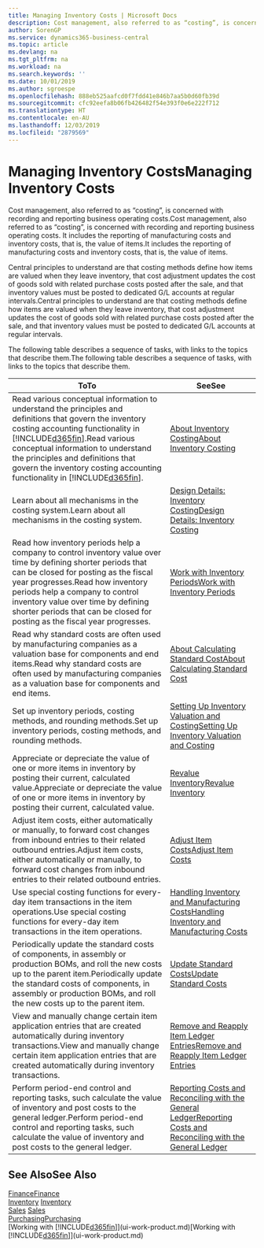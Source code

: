 ```yaml
---
title: Managing Inventory Costs | Microsoft Docs
description: Cost management, also referred to as “costing”, is concerned with recording and reporting business operating costs. It includes the reporting of manufacturing costs and inventory costs, that is, the value of items.
author: SorenGP
ms.service: dynamics365-business-central
ms.topic: article
ms.devlang: na
ms.tgt_pltfrm: na
ms.workload: na
ms.search.keywords: ''
ms.date: 10/01/2019
ms.author: sgroespe
ms.openlocfilehash: 888eb525aafcd0f7fdd41e846b7aa5b0d60fb39d
ms.sourcegitcommit: cfc92eefa8b06fb426482f54e393f0e6e222f712
ms.translationtype: HT
ms.contentlocale: en-AU
ms.lasthandoff: 12/03/2019
ms.locfileid: "2879569"
---
```

# <a name="managing-inventory-costs"></a><span data-ttu-id="b8eac-104">Managing Inventory Costs</span><span class="sxs-lookup"><span data-stu-id="b8eac-104">Managing Inventory Costs</span></span>
<span data-ttu-id="b8eac-105">Cost management, also referred to as “costing”, is concerned with recording and reporting business operating costs.</span><span class="sxs-lookup"><span data-stu-id="b8eac-105">Cost management, also referred to as “costing”, is concerned with recording and reporting business operating costs.</span></span> <span data-ttu-id="b8eac-106">It includes the reporting of manufacturing costs and inventory costs, that is, the value of items.</span><span class="sxs-lookup"><span data-stu-id="b8eac-106">It includes the reporting of manufacturing costs and inventory costs, that is, the value of items.</span></span>   

<span data-ttu-id="b8eac-107">Central principles to understand are that costing methods define how items are valued when they leave inventory, that cost adjustment updates the cost of goods sold with related purchase costs posted after the sale, and that inventory values must be posted to dedicated G/L accounts at regular intervals.</span><span class="sxs-lookup"><span data-stu-id="b8eac-107">Central principles to understand are that costing methods define how items are valued when they leave inventory, that cost adjustment updates the cost of goods sold with related purchase costs posted after the sale, and that inventory values must be posted to dedicated G/L accounts at regular intervals.</span></span>

<span data-ttu-id="b8eac-108">The following table describes a sequence of tasks, with links to the topics that describe them.</span><span class="sxs-lookup"><span data-stu-id="b8eac-108">The following table describes a sequence of tasks, with links to the topics that describe them.</span></span>

|<span data-ttu-id="b8eac-109">**To**</span><span class="sxs-lookup"><span data-stu-id="b8eac-109">**To**</span></span>|<span data-ttu-id="b8eac-110">**See**</span><span class="sxs-lookup"><span data-stu-id="b8eac-110">**See**</span></span>|  
|------------|-------------|  
|<span data-ttu-id="b8eac-111">Read various conceptual information to understand the principles and definitions that govern the inventory costing accounting functionality in [!INCLUDE[d365fin](includes/d365fin_md.md)].</span><span class="sxs-lookup"><span data-stu-id="b8eac-111">Read various conceptual information to understand the principles and definitions that govern the inventory costing accounting functionality in [!INCLUDE[d365fin](includes/d365fin_md.md)].</span></span>|[<span data-ttu-id="b8eac-112">About Inventory Costing</span><span class="sxs-lookup"><span data-stu-id="b8eac-112">About Inventory Costing</span></span>](finance-learn-about-costing.md)|  
|<span data-ttu-id="b8eac-113">Learn about all mechanisms in the costing system.</span><span class="sxs-lookup"><span data-stu-id="b8eac-113">Learn about all mechanisms in the costing system.</span></span>|[<span data-ttu-id="b8eac-114">Design Details: Inventory Costing</span><span class="sxs-lookup"><span data-stu-id="b8eac-114">Design Details: Inventory Costing</span></span>](design-details-inventory-costing.md)|
|<span data-ttu-id="b8eac-115">Read how inventory periods help a company to control inventory value over time by defining shorter periods that can be closed for posting as the fiscal year progresses.</span><span class="sxs-lookup"><span data-stu-id="b8eac-115">Read how inventory periods help a company to control inventory value over time by defining shorter periods that can be closed for posting as the fiscal year progresses.</span></span>|[<span data-ttu-id="b8eac-116">Work with Inventory Periods</span><span class="sxs-lookup"><span data-stu-id="b8eac-116">Work with Inventory Periods</span></span>](finance-how-to-work-with-inventory-periods.md)|
|<span data-ttu-id="b8eac-117">Read why standard costs are often used by manufacturing companies as a valuation base for components and end items.</span><span class="sxs-lookup"><span data-stu-id="b8eac-117">Read why standard costs are often used by manufacturing companies as a valuation base for components and end items.</span></span>|[<span data-ttu-id="b8eac-118">About Calculating Standard Cost</span><span class="sxs-lookup"><span data-stu-id="b8eac-118">About Calculating Standard Cost</span></span>](finance-about-calculating-standard-cost.md)|
|<span data-ttu-id="b8eac-119">Set up inventory periods, costing methods, and rounding methods.</span><span class="sxs-lookup"><span data-stu-id="b8eac-119">Set up inventory periods, costing methods, and rounding methods.</span></span>|[<span data-ttu-id="b8eac-120">Setting Up Inventory Valuation and Costing</span><span class="sxs-lookup"><span data-stu-id="b8eac-120">Setting Up Inventory Valuation and Costing</span></span>](finance-set-up-inventory-valuation-and-costing.md)|
|<span data-ttu-id="b8eac-121">Appreciate or depreciate the value of one or more items in inventory by posting their current, calculated value.</span><span class="sxs-lookup"><span data-stu-id="b8eac-121">Appreciate or depreciate the value of one or more items in inventory by posting their current, calculated value.</span></span>|[<span data-ttu-id="b8eac-122">Revalue Inventory</span><span class="sxs-lookup"><span data-stu-id="b8eac-122">Revalue Inventory</span></span>](inventory-how-revalue-inventory.md)|
|<span data-ttu-id="b8eac-123">Adjust item costs, either automatically or manually, to forward cost changes from inbound entries to their related outbound entries.</span><span class="sxs-lookup"><span data-stu-id="b8eac-123">Adjust item costs, either automatically or manually, to forward cost changes from inbound entries to their related outbound entries.</span></span>|[<span data-ttu-id="b8eac-124">Adjust Item Costs</span><span class="sxs-lookup"><span data-stu-id="b8eac-124">Adjust Item Costs</span></span>](inventory-how-adjust-item-costs.md)|
|<span data-ttu-id="b8eac-125">Use special costing functions for every-day item transactions in the item operations.</span><span class="sxs-lookup"><span data-stu-id="b8eac-125">Use special costing functions for every-day item transactions in the item operations.</span></span>|[<span data-ttu-id="b8eac-126">Handling Inventory and Manufacturing Costs</span><span class="sxs-lookup"><span data-stu-id="b8eac-126">Handling Inventory and Manufacturing Costs</span></span>](finance-handle-inventory-and-manufacturing-costs.md)|  
|<span data-ttu-id="b8eac-127">Periodically update the standard costs of components, in assembly or production BOMs, and roll the new costs up to the parent item.</span><span class="sxs-lookup"><span data-stu-id="b8eac-127">Periodically update the standard costs of components, in assembly or production BOMs, and roll the new costs up to the parent item.</span></span>|[<span data-ttu-id="b8eac-128">Update Standard Costs</span><span class="sxs-lookup"><span data-stu-id="b8eac-128">Update Standard Costs</span></span>](finance-how-to-update-standard-costs.md)|
|<span data-ttu-id="b8eac-129">View and manually change certain item application entries that are created automatically during inventory transactions.</span><span class="sxs-lookup"><span data-stu-id="b8eac-129">View and manually change certain item application entries that are created automatically during inventory transactions.</span></span>|[<span data-ttu-id="b8eac-130">Remove and Reapply Item Ledger Entries</span><span class="sxs-lookup"><span data-stu-id="b8eac-130">Remove and Reapply Item Ledger Entries</span></span>](finance-how-to-remove-and-reapply-item-entries.md)|
|<span data-ttu-id="b8eac-131">Perform period-end control and reporting tasks, such calculate the value of inventory and post costs to the general ledger.</span><span class="sxs-lookup"><span data-stu-id="b8eac-131">Perform period-end control and reporting tasks, such calculate the value of inventory and post costs to the general ledger.</span></span>|[<span data-ttu-id="b8eac-132">Reporting Costs and Reconciling with the General Ledger</span><span class="sxs-lookup"><span data-stu-id="b8eac-132">Reporting Costs and Reconciling with the General Ledger</span></span>](finance-report-costs-and-reconcile-with-the-general-ledger.md)|

## <a name="see-also"></a><span data-ttu-id="b8eac-133">See Also</span><span class="sxs-lookup"><span data-stu-id="b8eac-133">See Also</span></span>  
 [<span data-ttu-id="b8eac-134">Finance</span><span class="sxs-lookup"><span data-stu-id="b8eac-134">Finance</span></span>](finance.md)  
 <span data-ttu-id="b8eac-135">[Inventory](inventory-manage-inventory.md) </span><span class="sxs-lookup"><span data-stu-id="b8eac-135">[Inventory](inventory-manage-inventory.md) </span></span>  
 <span data-ttu-id="b8eac-136">[Sales](sales-manage-sales.md) </span><span class="sxs-lookup"><span data-stu-id="b8eac-136">[Sales](sales-manage-sales.md) </span></span>  
 [<span data-ttu-id="b8eac-137">Purchasing</span><span class="sxs-lookup"><span data-stu-id="b8eac-137">Purchasing</span></span>](purchasing-manage-purchasing.md)  
 <span data-ttu-id="b8eac-138">[Working with [!INCLUDE[d365fin](includes/d365fin_md.md)]](ui-work-product.md)</span><span class="sxs-lookup"><span data-stu-id="b8eac-138">[Working with [!INCLUDE[d365fin](includes/d365fin_md.md)]](ui-work-product.md)</span></span>
